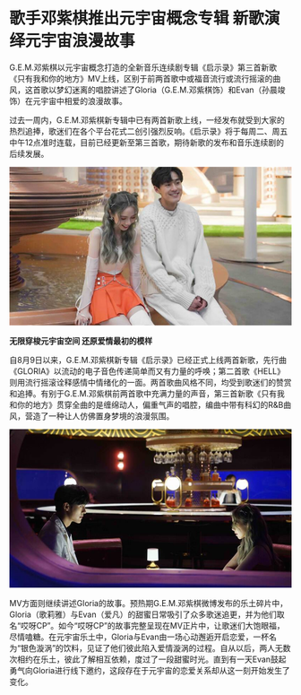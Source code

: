 # 歌手邓紫棋推出元宇宙概念专辑 新歌演绎元宇宙浪漫故事


G.E.M.邓紫棋以元宇宙概念打造的全新音乐连续剧专辑《启示录》第三首新歌《只有我和你的地方》MV上线，区别于前两首歌中或福音流行或流行摇滚的曲风，这首歌以梦幻迷离的唱腔讲述了Gloria（G.E.M.邓紫棋饰）和Evan（孙晨竣饰）在元宇宙中相爱的浪漫故事。

过去一周内，G.E.M.邓紫棋新专辑中已有两首新歌上线，一经发布就受到大家的热烈追捧，歌迷们在各个平台花式二创引强烈反响。《启示录》将于每周二、周五中午12点准时连载，目前已经更新至第三首歌，期待新歌的发布和音乐连续剧的后续发展。

![配图](1660702916845.jpg)

**无限穿梭元宇宙空间 还原爱情最初的模样**

自8月9日以来，G.E.M.邓紫棋新专辑《启示录》已经正式上线两首新歌，先行曲《GLORIA》以流动的电子音色传递简单而又有力量的呼唤；第二首歌《HELL》则用流行摇滚诠释感情中情绪化的一面。两首歌曲风格不同，均受到歌迷们的赞赏和追捧。有别于G.E.M.邓紫棋前两首歌中充满力量的声音，第三首新歌《只有我和你的地方》贯穿全曲的是缠绵动人，偏重气声的唱腔，编曲中带有科幻的R&B曲风，营造了一种让人仿佛置身梦境的浪漫氛围。

![配图](1660702923254.jpg)

MV方面则继续讲述Gloria的故事。预热期G.E.M.邓紫棋微博发布的乐土碎片中，Gloria（歌莉雅）与Evan（爱凡）的甜蜜日常吸引了众多歌迷追更，并为他们取名“哎呀CP”。如今“哎呀CP”的故事完整呈现在MV正片中，让歌迷们大饱眼福，尽情嗑糖。在元宇宙乐土中，Gloria与Evan由一场心动邂逅开启恋爱，一杯名为“银色漩涡”的饮料，见证了他们彼此陷入爱情漩涡的过程。自从以后，两人无数次相约在乐土，彼此了解相互依赖，度过了一段甜蜜时光。直到有一天Evan鼓起勇气向Gloria进行线下邀约，这段存在于元宇宙的恋爱关系却从这一刻开始发生了变化。


